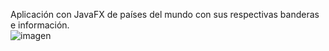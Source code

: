 Aplicación con JavaFX de países del mundo con sus respectivas banderas e información.<br>
![imagen](https://github.com/sofi131/RestCountriesFX/assets/91051075/dbe6b990-047e-4130-b8cb-cce6d0951cbd)


